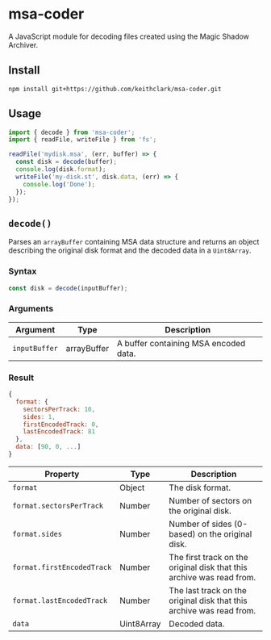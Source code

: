 # msa-coder

A JavaScript module for decoding files created using the Magic Shadow Archiver.

## Install

```
npm install git+https://github.com/keithclark/msa-coder.git
```

## Usage

```js
import { decode } from 'msa-coder';
import { readFile, writeFile } from 'fs';

readFile('mydisk.msa', (err, buffer) => {
  const disk = decode(buffer);
  console.log(disk.format);
  writeFile('my-disk.st', disk.data, (err) => {
    console.log('Done');
  });
});
```

## `decode()`

Parses an `arrayBuffer` containing MSA data structure and returns an object describing the original disk format and the decoded data in a `Uint8Array`.

### Syntax
```js
const disk = decode(inputBuffer);
```

### Arguments
Argument | Type | Description
-|-|-
 `inputBuffer` | arrayBuffer | A buffer containing MSA encoded data.

### Result

```js
{
  format: {
    sectorsPerTrack: 10,
    sides: 1,
    firstEncodedTrack: 0,
    lastEncodedTrack: 81
  },
  data: [90, 0, ...]
}
```

Property | Type | Description
-|-|-
`format` | Object | The disk format.
`format.sectorsPerTrack` | Number | Number of sectors on the original disk.
`format.sides` | Number | Number of sides (0-based) on the original disk.
`format.firstEncodedTrack` | Number | The first track on the original disk that this archive was read from.
`format.lastEncodedTrack` | Number | The last track on the original disk that this archive was read from.
`data` | Uint8Array | Decoded data.